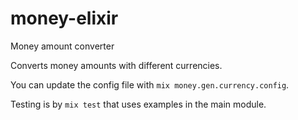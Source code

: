 # money-elixir

Money amount converter

Converts money amounts with different currencies.

You can update the config file with `mix money.gen.currency.config`.

Testing is by `mix test` that uses examples in the main module.
